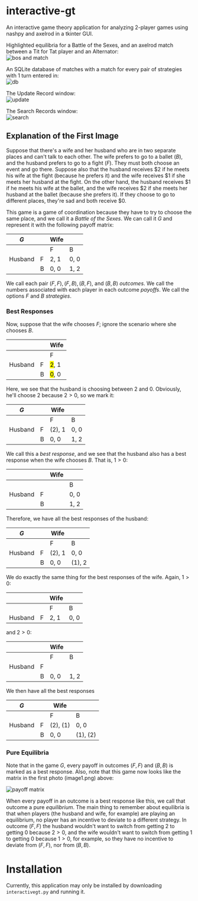 # interactive-gt
An interactive game theory application for analyzing 2-player games using nashpy and axelrod in a tkinter GUI. 

Highlighted equilibria for a Battle of the Sexes, and an axelrod match between a Tit for Tat player and an Alternator: \
![bos and match](images/image1.png)

An SQLite database of matches with a match for every pair of strategies with 1 turn entered in: \
![db](images/image2.png)

The Update Record window: \
![update](images/image3.png)

The Search Records window: \
![search](images/image4.png)

## Explanation of the First Image
Suppose that there's a wife and her husband who are in two separate places and can't talk to each other. The wife prefers to go to a ballet ($B$), and the husband prefers to go to a fight ($F$). They must both choose an event and go there. Suppose also that the husband receives \$2 if he meets his wife at the fight (because he prefers it) and the wife receives \$1 if she meets her husband at the fight. On the other hand, the husband receives \$1 if he meets his wife at the ballet, and the wife receives \$2 if she meets her husband at the ballet (because she prefers it). If they choose to go to different places, they're sad and both receive \$0.

This game is a game of coordination because they have to try to choose the same place, and we call it a _Battle of the Sexes_. We can call it $G$ and represent it with the following payoff matrix: 

|   $G$    |      | Wife |       |
|-------|------|-------|------|
|       |      |  F   |   B   |
|Husband| F    | 2, 1  | 0, 0 |
|       | B    | 0, 0  | 1, 2 |


<!-- $
    \begin{array}{|cc||c|c|}
        \hline
        G & & Wife & \\
        & & F & B \\ \hline\hline
        Husband & F & 2, 1 & 0, 0 \\ \hline
        & B & 0, 0 & 1, 2 \\ \hline
    \end{array}
$ -->

We call each pair $(F, F), (F, B), (B, F)$, and $(B, B)$ _outcomes_. We call the numbers associated with each player in each outcome _payoffs_. We call the options $F$ and $B$ _strategies_. 
### Best Responses
Now, suppose that the wife chooses $F$; ignore the scenario where she chooses $B$. 

|       |      | Wife |
|-------|------|-------|
|       |      |  F   |
|Husband| F    | <mark>2</mark>, 1  |
|       | B    | <mark>0</mark>, 0  |
<!-- $
    \begin{array}{|cc||c|}
        \hline
        & & Wife \\
        & & F \\ \hline\hline
        Husband & F & \colorbox{yellow}{2}, 1 \\ \hline
        & B & \colorbox{yellow}{0}, 0\\ \hline
    \end{array}
$ -->

Here, we see that the husband is choosing between 2 and 0. Obviously, he'll choose 2 because $2 > 0$, so we mark it:

|   $G$    |      | Wife |       |
|-------|------|-------|------|
|       |      |  F   |   B   |
|Husband| F    | (2), 1  | 0, 0 |
|       | B    | 0, 0  | 1, 2 |
<!-- $
    \begin{array}{|cc||c|c|}
        \hline
        G & & Wife & \\
        & & F & B \\ \hline\hline
        Husband & F & (2), 1 & 0, 0 \\ \hline
        & B & 0, 0 & 1, 2 \\ \hline
    \end{array}
$ -->


We call this a _best response_, and we see that the husband also has a best response when the wife chooses $B$. That is, $1 > 0$: 

|       |      | Wife |       |
|-------|------|-------|------|
|       |      |    |   B   |
|Husband| F    |   | 0, 0 |
|       | B    |   | 1, 2 |

<!-- $
    \begin{array}{|cc||c|c|}
        \hline
        & & Wife & \\
        & & & B \\ \hline\hline
        Husband & F & & \colorbox{yellow}{0}, 0 \\ \hline
        & B & & \colorbox{yellow}{1}, 2 \\ \hline
    \end{array}. 
$ -->


Therefore, we have all the best responses of the husband: 

|    $G$   |      | Wife |       |
|-------|------|-------|------|
|       |      |  F   |   B   |
|Husband| F    | (2), 1  | 0, 0 |
|       | B    | 0, 0  | (1), 2 |
<!-- $
    \begin{array}{|cc||c|c|}
        \hline
        G & & Wife & \\
        & & F & B \\ \hline\hline
        Husband & F & (2), 1 & 0, 0 \\ \hline
        & B & 0, 0 & (1), 2 \\ \hline
    \end{array}. 
$ -->

We do exactly the same thing for the best responses of the wife. Again, $1 > 0$: 

|       |      | Wife |       |
|-------|------|-------|------|
|       |      |  F   |   B   |
|Husband| F    | 2, 1  | 0, 0 |
<!-- $
    \begin{array}{|cc||c|c|}
        \hline
        & & Wife & \\
        & & F & B \\ \hline\hline
        Husband & F & 2, \colorbox{yellow}{1} & 0, \colorbox{yellow}{0} \\ \hline
    \end{array}, 
$ -->


and $2 > 0$: 

|       |      | Wife |       |
|-------|------|-------|------|
|       |      |  F   |   B   |
|Husband| F    |   |  |
|       | B    | 0, 0  | 1, 2 |
<!-- $
    \begin{array}{|cc||c|c|}
        \hline
        & & Wife & \\
        & & F & B \\ \hline\hline
        Husband & &  &  \\ \hline
        & B & 0, \colorbox{yellow}{0} & 1, \colorbox{yellow}{2} \\ \hline
    \end{array}. 
$ -->

We then have all the best responses

|    $G$   |      | Wife |       |
|-------|------|-------|------|
|       |      |  F   |   B   |
|Husband| F    | (2), (1)  | 0, 0 |
|       | B    | 0, 0  | (1), (2) |
<!-- $
    \begin{array}{|cc||c|c|}
        \hline
        G & & Wife & \\
        & & F & B \\ \hline\hline
        Husband & F & (2), (1) & 0, 0 \\ \hline
        & B & 0, 0 & (1), (2) \\ \hline
    \end{array}
$ -->

### Pure Equilibria
Note that in the game $G$, every payoff in outcomes $(F, F)$ and $(B, B)$ is marked as a best response. Also, note that this game now looks like the matrix in the first photo (image1.png) above: 

![payoff matrix](images/image5.png)
<!-- |       |      | Wife |       |
|-------|------|-------|------|
|       |      |  F   |   B   |
|Husband| F    | (2), (1)  | 0, 0 |
|       | B    | 0, 0  | (1), (2) | -->
<!-- $
    \begin{array}{|cc||c|c|}
        \hline
        G & & Wife & \\
        & & F & B \\ \hline\hline
        Husband & F & \colorbox{yellow}{(2), (1)} & 0, 0 \\ \hline
        & B & 0, 0 & \colorbox{yellow}{(1), (2)} \\ \hline
    \end{array}
$ -->

When every payoff in an outcome is a best response like this, we call that outcome a pure _equilibrium_. The main thing to remember about equilibria is that when players (the husband and wife, for example) are playing an equilibrium, no player has an incentive to deviate to a different strategy. In outcome $(F, F)$ the husband wouldn't want to switch from getting 2 to getting 0 because $2 > 0$, and the wife wouldn't want to switch from getting 1 to getting 0 because $1 > 0$, for example, so they have no incentive to deviate from $(F, F)$, nor from $(B, B)$. 

# Installation
Currently, this application may only be installed by downloading `interactivegt.py` and running it. 